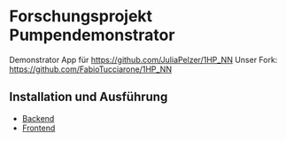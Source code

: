 # Forschungsprojekt Pumpendemonstrator

Demonstrator App für https://github.com/JuliaPelzer/1HP_NN
Unser Fork: https://github.com/FabioTucciarone/1HP_NN

## Installation und Ausführung
- [Backend](demonstrator_backend)
- [Frontend](demonstrator_app)
